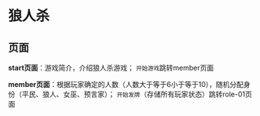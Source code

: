 # 狼人杀
## 页面
**start页面**：游戏简介，介绍狼人杀游戏；
`开始游戏`跳转member页面

**member页面**：根据玩家确定的人数（人数大于等于6小于等于10），随机分配身份（平民、狼人、女巫、预言家）；
`开始发牌`（存储所有玩家状态）跳转role-01页面
